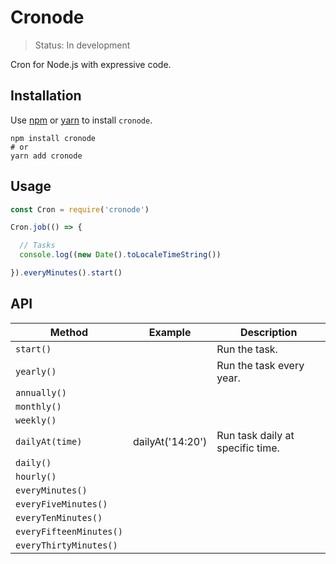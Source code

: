 # Cronode

> Status: In development

Cron for Node.js with expressive code.

## Installation

Use [npm](https://docs.npmjs.com/cli/install) or [yarn](https://yarnpkg.com) to install `cronode`.

```
npm install cronode
# or
yarn add cronode
```

## Usage

```js
const Cron = require('cronode')

Cron.job(() => {

  // Tasks
  console.log((new Date().toLocaleTimeString())

}).everyMinutes().start()
```

## API

| Method                 | Example          | Description                      |
|------------------------|------------------|----------------------------------|
| `start()`              |                  | Run the task.                    |
| `yearly()`             |                  | Run the task every year.         |
| `annually()`           |                  |                                  |
| `monthly()`            |                  |                                  |
| `weekly()`             |                  |                                  |
| `dailyAt(time)`        | dailyAt('14:20') | Run task daily at specific time. |
| `daily()`              |                  |                                  |
| `hourly()`             |                  |                                  |
| `everyMinutes()`       |                  |                                  |
| `everyFiveMinutes()`   |                  |                                  |
| `everyTenMinutes()`    |                  |                                  |
| `everyFifteenMinutes()`|                  |                                  |
| `everyThirtyMinutes()` |                  |                                  |
